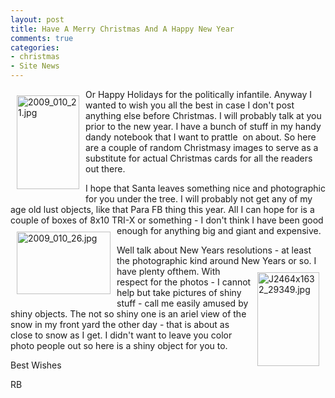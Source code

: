 ```yaml
---
layout: post
title: Have A Merry Christmas And A Happy New Year
comments: true
categories:
- christmas
- Site News
---
```

<a rel="lightbox" href="/wp-content/uploads/2009/12/2009_010_21.jpg"><img title="2009_010_21.jpg" src="/wp-content/uploads/2009/12/.thumbs/.2009_010_21.jpg" border="0" alt="2009_010_21.jpg" hspace="10" vspace="10" width="100" height="150" align="left" /></a>Or Happy Holidays for the politically infantile. Anyway I wanted to wish you all the best in case I don't post anything else before Christmas. I will probably talk at you prior to the new year. I have a bunch of stuff in my handy dandy notebook that I want to prattle  on about. So here are a couple of random Christmasy images to serve as a substitute for actual Christmas cards for all the readers out there.

I hope that Santa leaves something nice and photographic for you under the tree. I will probably not get any of my age old lust objects, like that Para FB thing this year. All I can hope for is a couple of boxes of 8x10 TRI-X or something - I don't think I have been good enough for anything big and giant and expensive.<a rel="lightbox" href="/wp-content/uploads/2009/12/2009_010_26.jpg"><img title="2009_010_26.jpg" src="/wp-content/uploads/2009/12/.thumbs/.2009_010_26.jpg" border="0" alt="2009_010_26.jpg" hspace="10" vspace="10" width="150" height="100" align="left" /></a>

Well talk about New Years resolutions - at least the photographic kind around New Years or so. I have plenty of<a rel="lightbox" href="/wp-content/uploads/2009/12/J2464x1632_29349.jpg"><img title="J2464x1632_29349.jpg" src="/wp-content/uploads/2009/12/.thumbs/.J2464x1632_29349.jpg" border="0" alt="J2464x1632_29349.jpg" hspace="10" vspace="10" width="99" height="150" align="right" /></a>them. With respect for the photos - I cannot help but take pictures of shiny stuff - call me easily amused by shiny objects. The not so shiny one is an ariel view of the snow in my front yard the other day - that is about as close to snow as I get. I didn't want to leave you color photo people out so here is a shiny object for you to.

Best Wishes

RB